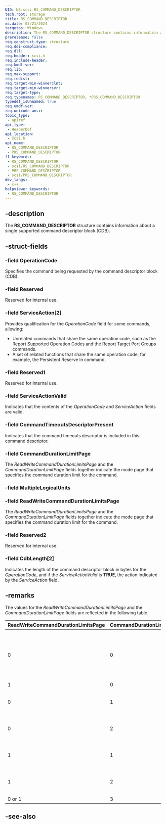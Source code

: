 ```yaml
---
UID: NS:scsi.RS_COMMAND_DESCRIPTOR
tech.root: storage
title: RS_COMMAND_DESCRIPTOR
ms.date: 03/21/2024
targetos: Windows
description: The RS_COMMAND_DESCRIPTOR structure contains information about a single supported command descriptor block (CDB).
prerelease: false
req.construct-type: structure
req.ddi-compliance: 
req.dll: 
req.header: scsi.h
req.include-header: 
req.kmdf-ver: 
req.lib: 
req.max-support: 
req.redist: 
req.target-min-winverclnt: 
req.target-min-winversvr: 
req.target-type: 
req.typenames: RS_COMMAND_DESCRIPTOR, *PRS_COMMAND_DESCRIPTOR
typedef_isUnnamed: true
req.umdf-ver: 
req.unicode-ansi: 
topic_type:
 - apiref
api_type:
 - HeaderDef
api_location:
 - scsi.h
api_name:
 - RS_COMMAND_DESCRIPTOR
 - PRS_COMMAND_DESCRIPTOR
f1_keywords:
 - RS_COMMAND_DESCRIPTOR
 - scsi/RS_COMMAND_DESCRIPTOR
 - PRS_COMMAND_DESCRIPTOR
 - scsi/PRS_COMMAND_DESCRIPTOR
dev_langs:
 - c++
helpviewer_keywords:
 - RS_COMMAND_DESCRIPTOR
---
```


## -description

The **RS_COMMAND_DESCRIPTOR** structure contains information about a single supported command descriptor block (CDB).

## -struct-fields

### -field OperationCode

Specifies the command being requested by the command descriptor block (CDB).

### -field Reserved

Reserved for internal use.

### -field ServiceAction[2]

Provides qualification for the *OperationCode* field for some commands, allowing:

- Unrelated commands that share the same operation code, such as the Report Supported Operation Codes and the Report Target Port Groups commands.
- A set of related functions that share the same operation code, for example, the Persistent Reserve In command.

### -field Reserved1

Reserved for internal use.

### -field ServiceActionValid

Indicates that the contents of the *OperationCode* and *ServiceAction* fields are valid.

### -field CommandTimeoutsDescriptorPresent

Indicates that the command timeouts descriptor is included in this command descriptor.

### -field CommandDurationLimitPage

The *ReadWriteCommandDurationLimitsPage* and the *CommandDurationLimitPage* fields together indicate the mode page that specifies the command duration limit for the command.

### -field MultipleLogicalUnits

### -field ReadWriteCommandDurationLimitsPage

The *ReadWriteCommandDurationLimitsPage* and the *CommandDurationLimitPage* fields together indicate the mode page that specifies the command duration limit for the command.

### -field Reserved2

Reserved for internal use.

### -field CdbLength[2]

Indicates the length of the command descriptor block in bytes for the *OperationCode*, and if the *ServiceActionValid* is **TRUE**, the action indicated by the *ServiceAction* field.

## -remarks

The values for the *ReadWriteCommandDurationLimitsPage* and the *CommandDurationLimitPage* fields are reflected in the following table.

| ReadWriteCommandDurationLimitsPage | CommandDurationLimitPage | Description |
|--|--|--|
| 0 | 0 | No command duration limit mode page is indicated for this command. |
| 1 | 0 | Reserved |
| 0 | 1 | Command duration limit A mode page |
| 0 | 2 | Command duration limit B mode page |
| 1 | 1 | Command duration limit T2A mode page |
| 1 | 2 | Command duration limit T2B mode page |
| 0 or 1 | 3 | Reserved |

## -see-also
